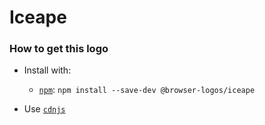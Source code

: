 # Iceape

### How to get this logo

* Install with:
  * [`npm`](https://www.npmjs.com/): `npm install --save-dev @browser-logos/iceape`

* Use [`cdnjs`](https://cdnjs.com/libraries/browser-logos)
